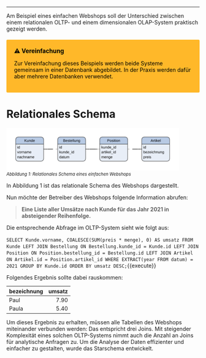 ___
Am Beispiel eines einfachen Webshops soll der Unterschied zwischen einem relationalen OLTP- und einem dimensionalen OLAP-System praktisch gezeigt werden.

<div style="background: #ffb829; width: 100%; border-radius: 3px; box-sizing: border-box; padding: 20px; margin: 20px 0; color: black">
    <div style="position: relative; font-size: 110%; font-weight: bold">⚠ Vereinfachung</div>
    <p>Zur Vereinfachung dieses Beispiels werden beide Systeme gemeinsam in einer Datenbank abgebildet. In der Praxis werden dafür aber mehrere Datenbanken verwendet.</p>
</div>

# Relationales Schema

<img src="assets/oltp_simple_shop_database.svg" alt="OLAP Data Cube Beispiel" style="max-width: 450px; display: block">
<i style="font-size: 80%">Abbildung 1: Relationales Schema eines einfachen Webshops</i>

In Abbildung 1 ist das relationale Schema des Webshops dargestellt. 

Nun möchte der Betreiber des Webshops folgende Information abrufen:

> **Eine Liste aller Umsätze nach Kunde für das Jahr 2021 in absteigender Reihenfolge.**

Die entsprechende Abfrage im OLTP-System sieht wie folgt aus:

`SELECT
    Kunde.vorname,
    COALESCE(SUM(preis * menge), 0) AS umsatz
FROM Kunde
LEFT JOIN Bestellung
    ON Bestellung.kunde_id = Kunde.id
LEFT JOIN Position
    ON Position.bestellung_id = Bestellung.id
LEFT JOIN Artikel
    ON Artikel.id = Position.artikel_id
WHERE EXTRACT(year FROM datum) = 2021
GROUP BY Kunde.id
ORDER BY umsatz DESC;`{{execute}}

Folgendes Ergebnis sollte dabei rauskommen:

| bezeichnung | umsatz |
| :---------- | -----: |
| Paul        |   7.90 |
| Paula       |   5.40 |

Um dieses Ergebnis zu erhalten, müssen alle Tabellen des Webshops miteinander verbunden werden: Das entspricht drei Joins. Mit steigender Komplexität eines solchen OLTP-Systems nimmt auch die Anzahl an Joins für analytische Anfragen zu. Um die Analyse der Daten effizienter und einfacher zu gestalten, wurde das Starschema entwickelt.